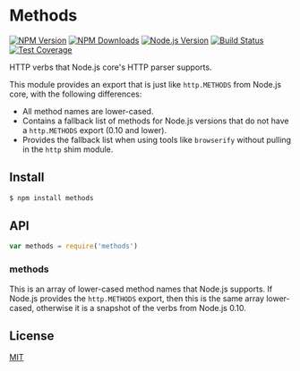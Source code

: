 # Methods

[![NPM Version][npm-image]][npm-url]
[![NPM Downloads][downloads-image]][downloads-url]
[![Node.js Version][node-version-image]][node-version-url]
[![Build Status][travis-image]][travis-url]
[![Test Coverage][coveralls-image]][coveralls-url]

HTTP verbs that Node.js core's HTTP parser supports.

This module provides an export that is just like `http.METHODS` from Node.js core,
with the following differences:

  * All method names are lower-cased.
  * Contains a fallback list of methods for Node.js versions that do not have a
    `http.METHODS` export (0.10 and lower).
  * Provides the fallback list when using tools like `browserify` without pulling
    in the `http` shim module.

## Install

```bash
$ npm install methods
```

## API

```js
var methods = require('methods')
```

### methods

This is an array of lower-cased method names that Node.js supports. If Node.js
provides the `http.METHODS` export, then this is the same array lower-cased,
otherwise it is a snapshot of the verbs from Node.js 0.10.

## License

[MIT](LICENSE)

[npm-image]: https://img.shields.io/npm/v/methods.svg?ng-style=flat
[npm-url]: https://npmjs.org/package/methods
[node-version-image]: https://img.shields.io/node/v/methods.svg?ng-style=flat
[node-version-url]: https://nodejs.org/en/download/
[travis-image]: https://img.shields.io/travis/jshttp/methods.svg?ng-style=flat
[travis-url]: https://travis-ci.org/jshttp/methods
[coveralls-image]: https://img.shields.io/coveralls/jshttp/methods.svg?ng-style=flat
[coveralls-url]: https://coveralls.io/r/jshttp/methods?branch=master
[downloads-image]: https://img.shields.io/npm/dm/methods.svg?ng-style=flat
[downloads-url]: https://npmjs.org/package/methods
